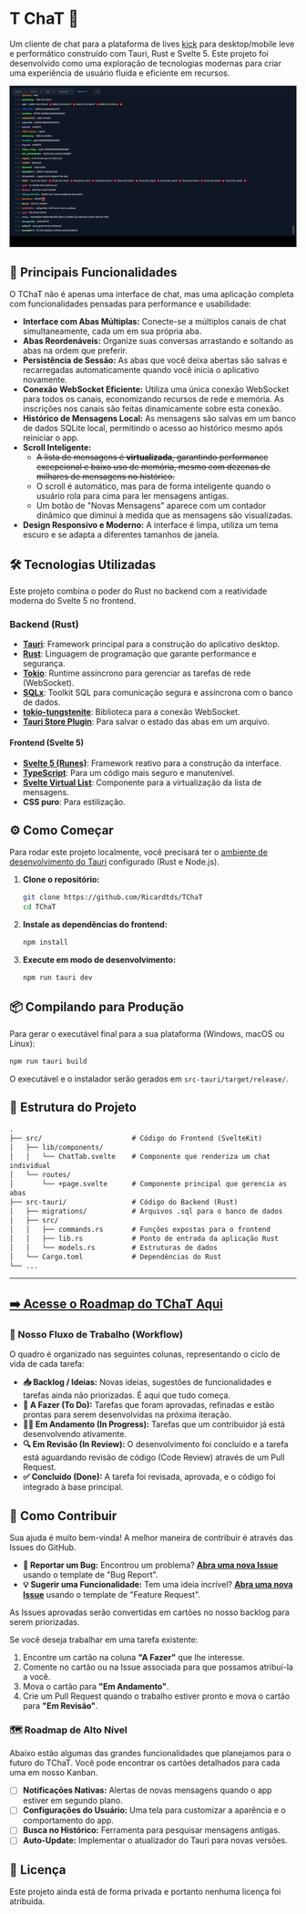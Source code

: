 # T ChaT 💬

Um cliente de chat para a plataforma de lives [kick](https://kick.com/) para desktop/mobile leve e performático construído com Tauri, Rust e Svelte 5. Este projeto foi desenvolvido como uma exploração de tecnologias modernas para criar uma experiência de usuário fluida e eficiente em recursos.

![Gif do cliente no desktop](./docs/TchaT.gif)

## 🚀 Principais Funcionalidades

O TChaT não é apenas uma interface de chat, mas uma aplicação completa com funcionalidades pensadas para performance e usabilidade:

* **Interface com Abas Múltiplas:** Conecte-se a múltiplos canais de chat simultaneamente, cada um em sua própria aba.
* **Abas Reordenáveis:** Organize suas conversas arrastando e soltando as abas na ordem que preferir.
* **Persistência de Sessão:** As abas que você deixa abertas são salvas e recarregadas automaticamente quando você inicia o aplicativo novamente.
* **Conexão WebSocket Eficiente:** Utiliza uma única conexão WebSocket para todos os canais, economizando recursos de rede e memória. As inscrições nos canais são feitas dinamicamente sobre esta conexão.
* **Histórico de Mensagens Local:** As mensagens são salvas em um banco de dados SQLite local, permitindo o acesso ao histórico mesmo após reiniciar o app.
* **Scroll Inteligente:**
  * ~~A lista de mensagens é **virtualizada**, garantindo performance excepcional e baixo uso de memória, mesmo com dezenas de milhares de mensagens no histórico.~~
  * O scroll é automático, mas para de forma inteligente quando o usuário rola para cima para ler mensagens antigas.
  * Um botão de "Novas Mensagens" aparece com um contador dinâmico que diminui à medida que as mensagens são visualizadas.
* **Design Responsivo e Moderno:** A interface é limpa, utiliza um tema escuro e se adapta a diferentes tamanhos de janela.

## 🛠️ Tecnologias Utilizadas

Este projeto combina o poder do Rust no backend com a reatividade moderna do Svelte 5 no frontend.

### Backend (Rust)

* **[Tauri](https://tauri.app/)**: Framework principal para a construção do aplicativo desktop.
* **[Rust](https://www.rust-lang.org/)**: Linguagem de programação que garante performance e segurança.
* **[Tokio](https://tokio.rs/)**: Runtime assíncrono para gerenciar as tarefas de rede (WebSocket).
* **[SQLx](https://github.com/launchbadge/sqlx)**: Toolkit SQL para comunicação segura e assíncrona com o banco de dados.
* **[tokio-tungstenite](https://github.com/snapview/tokio-tungstenite)**: Biblioteca para a conexão WebSocket.
* **[Tauri Store Plugin](https://github.com/tauri-apps/tauri-plugin-store)**: Para salvar o estado das abas em um arquivo.

#### Frontend (Svelte 5)

* **[Svelte 5 (Runes)](https://svelte.dev/)**: Framework reativo para a construção da interface.
* **[TypeScript](https://www.typescriptlang.org/)**: Para um código mais seguro e manutenível.
* **[Svelte Virtual List](https://github.com/sveltejs/svelte-virtual-list)**: Componente para a virtualização da lista de mensagens.
* **CSS puro**: Para estilização.

## ⚙️ Como Começar

Para rodar este projeto localmente, você precisará ter o [ambiente de desenvolvimento do Tauri](https://tauri.app/v1/guides/getting-started/prerequisites) configurado (Rust e Node.js).

1. **Clone o repositório:**

    ```bash
    git clone https://github.com/Ricardtds/TChaT
    cd TChaT
    ```

2. **Instale as dependências do frontend:**

    ```bash
    npm install
    ```

3. **Execute em modo de desenvolvimento:**

    ```bash
    npm run tauri dev
    ```

## 📦 Compilando para Produção

Para gerar o executável final para a sua plataforma (Windows, macOS ou Linux):

```bash
npm run tauri build
```

O executável e o instalador serão gerados em `src-tauri/target/release/`.

## 📂 Estrutura do Projeto

``` tree
.
├── src/                      # Código do Frontend (SvelteKit)
│   ├── lib/components/
│   │   └── ChatTab.svelte    # Componente que renderiza um chat individual
│   └── routes/
│       └── +page.svelte      # Componente principal que gerencia as abas
├── src-tauri/                # Código do Backend (Rust)
│   ├── migrations/           # Arquivos .sql para o banco de dados
│   ├── src/
│   │   ├── commands.rs       # Funções expostas para o frontend
│   │   ├── lib.rs            # Ponto de entrada da aplicação Rust
│   │   └── models.rs         # Estruturas de dados
│   └── Cargo.toml            # Dependências do Rust
└── ...
```

---

## **[➡️ Acesse o Roadmap do TChaT Aqui](https://github.com/Ricardtds/TChaT)**

### 🔄 Nosso Fluxo de Trabalho (Workflow)

O quadro é organizado nas seguintes colunas, representando o ciclo de vida de cada tarefa:

* **📥 Backlog / Ideias:** Novas ideias, sugestões de funcionalidades e tarefas ainda não priorizadas. É aqui que tudo começa.
* **📝 A Fazer (To Do):** Tarefas que foram aprovadas, refinadas e estão prontas para serem desenvolvidas na próxima iteração.
* **👨‍💻 Em Andamento (In Progress):** Tarefas que um contribuidor já está desenvolvendo ativamente.
* **🔍 Em Revisão (In Review):** O desenvolvimento foi concluído e a tarefa está aguardando revisão de código (Code Review) através de um Pull Request.
* **✅ Concluído (Done):** A tarefa foi revisada, aprovada, e o código foi integrado à base principal.

## 🤝 Como Contribuir

Sua ajuda é muito bem-vinda! A melhor maneira de contribuir é através das Issues do GitHub.

* **🐞 Reportar um Bug:** Encontrou um problema? [**Abra uma nova Issue**](https://github.com/Ricardtds/TChaT/issues/new/choose) usando o template de "Bug Report".
* **💡 Sugerir uma Funcionalidade:** Tem uma ideia incrível? [**Abra uma nova Issue**](https://github.com/Ricardtds/TChaT/issues/new/choose) usando o template de "Feature Request".

As Issues aprovadas serão convertidas em cartões no nosso backlog para serem priorizadas.

Se você deseja trabalhar em uma tarefa existente:

1. Encontre um cartão na coluna **"A Fazer"** que lhe interesse.
2. Comente no cartão ou na Issue associada para que possamos atribuí-la a você.
3. Mova o cartão para **"Em Andamento"**.
4. Crie um Pull Request quando o trabalho estiver pronto e mova o cartão para **"Em Revisão"**.

### 🗺️ Roadmap de Alto Nível

Abaixo estão algumas das grandes funcionalidades que planejamos para o futuro do TChaT. Você pode encontrar os cartões detalhados para cada uma em nosso Kanban.

* [ ] **Notificações Nativas:** Alertas de novas mensagens quando o app estiver em segundo plano.
* [ ] **Configurações do Usuário:** Uma tela para customizar a aparência e o comportamento do app.
* [ ] **Busca no Histórico:** Ferramenta para pesquisar mensagens antigas.
* [ ] **Auto-Update:** Implementar o atualizador do Tauri para novas versões.

## 📄 Licença

Este projeto ainda está de forma privada e portanto nenhuma licença foi atribuida.
